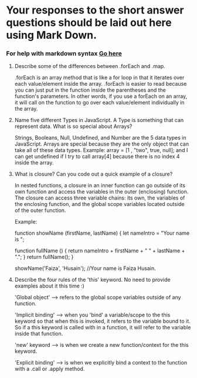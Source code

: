 # Your responses to the short answer questions should be laid out here using Mark Down.
### For help with markdown syntax [Go here](https://github.com/adam-p/markdown-here/wiki/Markdown-Cheatsheet)
1. Describe some of the differences between .forEach and .map.

    .forEach is an array method that is like a for loop in that it iterates over each value/element inside the array. .forEach is easier to read because you can just put in the function inside the parentheses and the function's parameters. In other words, if you use a forEach on an array, it will call on the function to go over each value/element individually in the array. 

2. Name five different Types in JavaScript. A Type is something that can represent data. What is so special about Arrays?

    Strings, Booleans, Null, Undefined, and Number are the 5 data types in JavaScript. Arrays are special because they are the only object that can take all of these data types. 
    Example: array = [1 , "two", true, null]; and I can get undefined if I try to call array[4] because there is no index 4 inside the array.

3. What is closure? Can you code out a quick example of a closure?

    In nested functions, a closure in an inner function can go outside of its own function and access the variables in the outer (enclosing) function. The closure can access three variable chains: its own, the variables of the enclosing function, and the global scope variables located outside of the outer function.

    Example: 

    function showName (firstName, lastName) {
        let  nameIntro = "Your name is ";
    
    function fullName () {
        return nameIntro + firstName + " " + lastName + "."; 
    }
    return fullName();
    }

    showName('Faiza', 'Husain'); //Your name is Faiza Husain.

4. Describe the four rules of the 'this' keyword. No need to provide examples about it this time :)

    'Global object' --> refers to the global scope variables outside of any function.
    
    'Implicit binding' --> when you 'bind' a variable/scope to the this keyword so that when this 
                           is invoked, it refers to the variable bound to it. So if a this keyword 
                           is called with in a function, it will refer to the variable inside that function.
    
    'new' keyword --> is when we create a new function/context for the this keyword.

    'Explicit binding' --> is when we explicitly bind a context to the function with a .call
                           or .apply method.